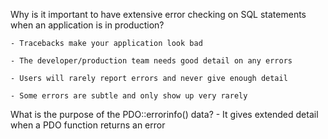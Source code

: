 Why is it important to have extensive error checking on SQL statements when an application is in production?

    - Tracebacks make your application look bad

    - The developer/production team needs good detail on any errors

    - Users will rarely report errors and never give enough detail

    - Some errors are subtle and only show up very rarely


What is the purpose of the PDO::errorinfo() data?
    - It gives extended detail when a PDO function returns an error
